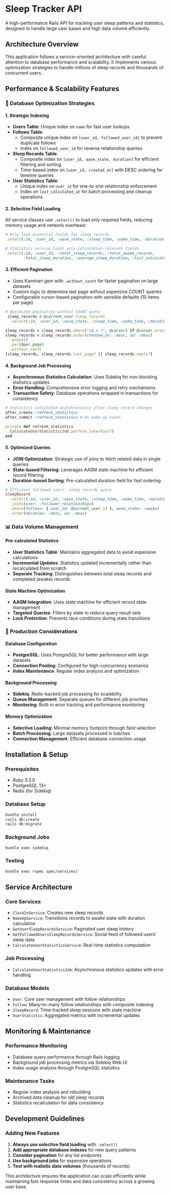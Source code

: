 # Sleep Tracker API

A high-performance Rails API for tracking user sleep patterns and statistics, designed to handle large user bases and high data volume efficiently.

## Architecture Overview

This application follows a service-oriented architecture with careful attention to database performance and scalability. It implements various optimization strategies to handle millions of sleep records and thousands of concurrent users.

## Performance & Scalability Features

### 🚀 Database Optimization Strategies

#### 1. Strategic Indexing
- **Users Table**: Unique index on `name` for fast user lookups
- **Follows Table**: 
  - Composite unique index on `[user_id, followed_user_id]` to prevent duplicate follows
  - Index on `followed_user_id` for reverse relationship queries
- **Sleep Records Table**:
  - Composite index on `[user_id, aasm_state, duration]` for efficient filtering and sorting
  - Time-based index on `[user_id, created_at]` with DESC ordering for timeline queries
- **User Statistics Table**:
  - Unique index on `user_id` for one-to-one relationship enforcement
  - Index on `last_calculated_at` for batch processing and cleanup operations

#### 2. Selective Field Loading
All service classes use `.select()` to load only required fields, reducing memory usage and network overhead:

```ruby
# Only load essential fields for sleep records
.select(:id, :user_id, :aasm_state, :sleep_time, :wake_time, :duration)

# Statistics service loads only calculation-relevant fields
.select(:id, :user_id, :total_sleep_records, :total_awake_records, 
        :total_sleep_duration, :average_sleep_duration, :last_calculated_at)
```

#### 3. Efficient Pagination
- Uses Kaminari gem with `.without_count` for faster pagination on large datasets
- Custom logic to determine last page without expensive COUNT queries
- Configurable cursor-based pagination with sensible defaults (10 items per page)

```ruby
# Optimized pagination without COUNT query
 sleep_records = @current_user.sleep_records
  .select(:id, :user_id, :aasm_state, :sleep_time, :wake_time, :duration, :created_at)

sleep_records = sleep_records.where("id < ?", @cursor) if @cursor.present?
sleep_records = sleep_records.order(created_at: :desc, id: :desc)
  .page(1)
  .per(@per_page)
  .without_count
[sleep_records, sleep_records.last_page? || sleep_records.empty?]
```

#### 4. Background Job Processing
- **Asynchronous Statistics Calculation**: Uses Sidekiq for non-blocking statistics updates
- **Error Handling**: Comprehensive error logging and retry mechanisms
- **Transaction Safety**: Database operations wrapped in transactions for consistency

```ruby
# Statistics calculated asynchronously after sleep record changes
after_create :refresh_statistics
after_commit :refresh_statistics # On wake_up event

private def refresh_statistics
  CalculateUserStatisticsJob.perform_later(self)
end
```

#### 5. Optimized Queries
- **JOIN Optimization**: Strategic use of joins to fetch related data in single queries
- **State-based Filtering**: Leverages AASM state machine for efficient record filtering
- **Duration-based Sorting**: Pre-calculated duration field for fast ordering

```ruby
# Efficient followed users' sleep records query
SleepRecord
  .select(:id, :user_id, :aasm_state, :sleep_time, :wake_time, :duration)
  .joins(user: :follower_relationships)
  .where(follows: { user_id: @current_user.id }, aasm_state: :awake)
  .order(duration: :desc, id: :desc)
```

### 📊 Data Volume Management

#### Pre-calculated Statistics
- **User Statistics Table**: Maintains aggregated data to avoid expensive calculations
- **Incremental Updates**: Statistics updated incrementally rather than recalculated from scratch
- **Separate Tracking**: Distinguishes between total sleep records and completed (awake) records

#### State Machine Optimization
- **AASM Integration**: Uses state machine for efficient record state management
- **Targeted Queries**: Filters by state to reduce query result sets
- **Lock Protection**: Prevents race conditions during state transitions

### 🔧 Production Considerations

#### Database Configuration
- **PostgreSQL**: Uses PostgreSQL for better performance with large datasets
- **Connection Pooling**: Configured for high-concurrency scenarios
- **Index Maintenance**: Regular index analysis and optimization

#### Background Processing
- **Sidekiq**: Redis-backed job processing for scalability
- **Queue Management**: Separate queues for different job priorities
- **Monitoring**: Built-in error tracking and performance monitoring

#### Memory Optimization
- **Selective Loading**: Minimal memory footprint through field selection
- **Batch Processing**: Large datasets processed in batches
- **Connection Management**: Efficient database connection usage

## Installation & Setup

### Prerequisites
- Ruby 3.3.0
- PostgreSQL 13+
- Redis (for Sidekiq)

### Database Setup
```bash
bundle install
rails db:create
rails db:migrate
```

### Background Jobs
```bash
bundle exec sidekiq
```

### Testing
```bash
bundle exec rspec spec/services/
```

## Service Architecture

### Core Services
- `ClockInService`: Creates new sleep records
- `WakeUpService`: Transitions records to awake state with duration calculation
- `GetUserSleepRecordsService`: Paginated user sleep history
- `GetFollowedUsersSleepRecordsService`: Social feed of followed users' sleep data
- `CalculateUserStatisticsService`: Real-time statistics computation

### Job Processing
- `CalculateUserStatisticsJob`: Asynchronous statistics updates with error handling

### Database Models
- `User`: Core user management with follow relationships
- `Follow`: Many-to-many follow relationships with composite indexing
- `SleepRecord`: Time-tracked sleep sessions with state machine
- `UserStatistic`: Aggregated metrics with incremental updates

## Monitoring & Maintenance

### Performance Monitoring
- Database query performance through Rails logging
- Background job processing metrics via Sidekiq Web UI
- Index usage analysis through PostgreSQL statistics

### Maintenance Tasks
- Regular index analysis and rebuilding
- Archived data cleanup for old sleep records
- Statistics recalculation for data consistency

## Development Guidelines

### Adding New Features
1. **Always use selective field loading** with `.select()`
2. **Add appropriate database indexes** for new query patterns
3. **Consider pagination** for any list endpoints
4. **Use background jobs** for expensive operations
5. **Test with realistic data volumes** (thousands of records)

This architecture ensures the application can scale efficiently while maintaining fast response times and data consistency across a growing user base.